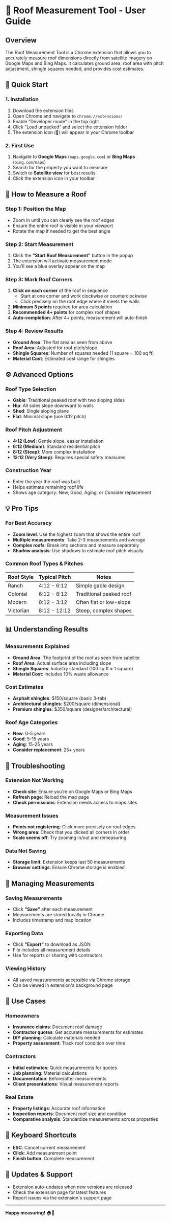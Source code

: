 # 📐 Roof Measurement Tool - User Guide

## Overview
The Roof Measurement Tool is a Chrome extension that allows you to accurately measure roof dimensions directly from satellite imagery on Google Maps and Bing Maps. It calculates ground area, roof area with pitch adjustment, shingle squares needed, and provides cost estimates.

## 🚀 Quick Start

### 1. Installation
1. Download the extension files
2. Open Chrome and navigate to `chrome://extensions/`
3. Enable "Developer mode" in the top right
4. Click "Load unpacked" and select the extension folder
5. The extension icon (📐) will appear in your Chrome toolbar

### 2. First Use
1. Navigate to **Google Maps** (`maps.google.com`) or **Bing Maps** (`bing.com/maps`)
2. Search for the property you want to measure
3. Switch to **Satellite view** for best results
4. Click the extension icon in your toolbar

## 📏 How to Measure a Roof

### Step 1: Position the Map
- Zoom in until you can clearly see the roof edges
- Ensure the entire roof is visible in your viewport
- Rotate the map if needed to get the best angle

### Step 2: Start Measurement
1. Click the **"Start Roof Measurement"** button in the popup
2. The extension will activate measurement mode
3. You'll see a blue overlay appear on the map

### Step 3: Mark Roof Corners
1. **Click on each corner** of the roof in sequence
   - Start at one corner and work clockwise or counterclockwise
   - Click precisely on the roof edge where it meets the walls
2. **Minimum 3 points** required for area calculation
3. **Recommended 4+ points** for complex roof shapes
4. **Auto-completion**: After 4+ points, measurement will auto-finish

### Step 4: Review Results
- **Ground Area**: The flat area as seen from above
- **Roof Area**: Adjusted for roof pitch/slope
- **Shingle Squares**: Number of squares needed (1 square = 100 sq ft)
- **Material Cost**: Estimated cost range for shingles

## ⚙️ Advanced Options

### Roof Type Selection
- **Gable**: Traditional peaked roof with two sloping sides
- **Hip**: All sides slope downward to walls
- **Shed**: Single sloping plane
- **Flat**: Minimal slope (use 0:12 pitch)

### Roof Pitch Adjustment
- **4:12 (Low)**: Gentle slope, easier installation
- **6:12 (Medium)**: Standard residential pitch
- **8:12 (Steep)**: More complex installation
- **12:12 (Very Steep)**: Requires special safety measures

### Construction Year
- Enter the year the roof was built
- Helps estimate remaining roof life
- Shows age category: New, Good, Aging, or Consider replacement

## 💡 Pro Tips

### For Best Accuracy
- **Zoom level**: Use the highest zoom that shows the entire roof
- **Multiple measurements**: Take 2-3 measurements and average
- **Complex roofs**: Break into sections and measure separately
- **Shadow analysis**: Use shadows to estimate roof pitch visually

### Common Roof Types & Pitches
| Roof Style | Typical Pitch | Notes |
|------------|---------------|--------|
| Ranch | 4:12 - 6:12 | Simple gable design |
| Colonial | 6:12 - 8:12 | Traditional peaked roof |
| Modern | 0:12 - 3:12 | Often flat or low-slope |
| Victorian | 8:12 - 12:12 | Steep, complex shapes |

## 📊 Understanding Results

### Measurements Explained
- **Ground Area**: The footprint of the roof as seen from satellite
- **Roof Area**: Actual surface area including slope
- **Shingle Squares**: Industry standard (100 sq ft = 1 square)
- **Material Cost**: Includes 10% waste allowance

### Cost Estimates
- **Asphalt shingles**: $150/square (basic 3-tab)
- **Architectural shingles**: $200/square (dimensional)
- **Premium shingles**: $350/square (designer/architectural)

### Roof Age Categories
- **New**: 0-5 years
- **Good**: 5-15 years
- **Aging**: 15-25 years
- **Consider replacement**: 25+ years

## 🔧 Troubleshooting

### Extension Not Working
- **Check site**: Ensure you're on Google Maps or Bing Maps
- **Refresh page**: Reload the map page
- **Check permissions**: Extension needs access to maps sites

### Measurement Issues
- **Points not registering**: Click more precisely on roof edges
- **Wrong area**: Check that you clicked all corners in order
- **Scale seems off**: Try zooming in/out and remeasuring

### Data Not Saving
- **Storage limit**: Extension keeps last 50 measurements
- **Browser settings**: Ensure Chrome storage is enabled

## 📁 Managing Measurements

### Saving Measurements
- Click **"Save"** after each measurement
- Measurements are stored locally in Chrome
- Includes timestamp and map location

### Exporting Data
- Click **"Export"** to download as JSON
- File includes all measurement details
- Use for reports or sharing with contractors

### Viewing History
- All saved measurements accessible via Chrome storage
- Can be viewed in extension's background page

## 🎯 Use Cases

### Homeowners
- **Insurance claims**: Document roof damage
- **Contractor quotes**: Get accurate measurements for estimates
- **DIY planning**: Calculate materials needed
- **Property assessment**: Track roof condition over time

### Contractors
- **Initial estimates**: Quick measurements for quotes
- **Job planning**: Material calculations
- **Documentation**: Before/after measurements
- **Client presentations**: Visual measurement reports

### Real Estate
- **Property listings**: Accurate roof information
- **Inspection reports**: Document roof size and condition
- **Comparative analysis**: Standardize measurements across properties

## 📱 Keyboard Shortcuts
- **ESC**: Cancel current measurement
- **Click**: Add measurement point
- **Finish button**: Complete measurement

## 🔄 Updates & Support
- Extension auto-updates when new versions are released
- Check the extension page for latest features
- Report issues via the extension's support page

---

**Happy measuring!** 🏠📏
